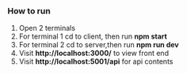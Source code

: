 ### How to run
1. Open 2 terminals
2. For terminal 1 cd to client, then run **npm start**
3. For terminal 2 cd to server,then run **npm run dev**
4. Visit **http://localhost:3000/** to view front end
5. Visit **http://localhost:5001/api** for api contents